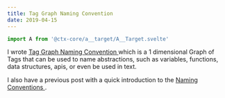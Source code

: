 ```yaml
---
title: Tag Graph Naming Convention
date: 2019-04-15
---
```


```js exec route
import A from '@ctx-core/a__target/A__Target.svelte'
```

I wrote
	<A href="/posts/tag-graph-naming-convention">
		Tag Graph Naming Convention
	</A>
	which is a 1 dimensional Graph of Tags that can be used to name
	abstractions, such as variables, functions, data structures, apis,
	or even be used in text.

I also have a previous post with a quick introduction to the
	<A href="/posts/naming-conventions">
		Naming Conventions
	</A>.
